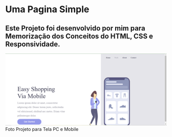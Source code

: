 # Uma Pagina Simple 

## Este Projeto foi desenvolvido por mim para Memorização dos Conceitos do HTML, CSS e Responsividade.

<figuri>
<img src="Print Via Mobile.PNG"/>
<figcaption>Foto Projeto para Tela PC e Mobile</figcaption>
<figuri/>

